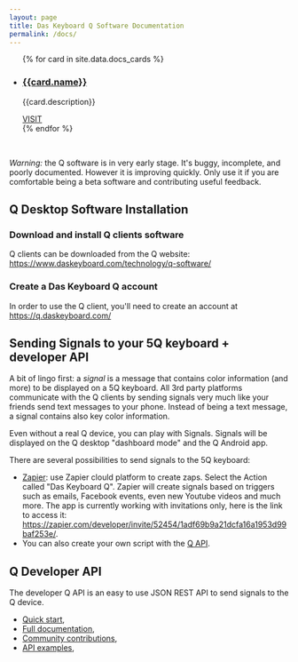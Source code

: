 ```yaml
---
layout: page
title: Das Keyboard Q Software Documentation
permalink: /docs/
---
```


<ul class="cards">
{% for card in site.data.docs_cards %}
	<li class="cards__item">
	    <div class="card">
		    <h3 class="catalog-category-title"><a class="action-link" href="{{card.url}}">{{card.name}}</a></h3>
		    <p>{{card.description}}</p>
		    <div class="card-action">
		        <a class="action-link" href="{{card.url}}">VISIT</a>
		    </div>
		</div>
	</li>
{% endfor %}
</ul>

&nbsp;

*Warning:* the Q software is in very early stage. It's buggy,
incomplete, and poorly documented.  However it is improving
quickly. Only use it if you are comfortable being a beta software and
contributing useful feedback.

## Q Desktop Software Installation

### Download and install Q clients software

Q clients can be downloaded from the Q website:
<https://www.daskeyboard.com/technology/q-software/>

### Create a Das Keyboard Q account

In order to use the Q client, you'll need to create an account at
<https://q.daskeyboard.com/>


## Sending Signals to your 5Q keyboard + developer API

A bit of lingo first: a *signal* is a message that contains color
information (and more) to be displayed on a 5Q keyboard. All 3rd party
platforms communicate with the Q clients by sending signals very much
like your friends send text messages to your phone. Instead of being a
text message, a signal contains also key color information.

Even without a real Q device, you can play with Signals. Signals will
be displayed on the Q desktop "dashboard mode" and the Q Android app.

There are several possibilities to send signals to the 5Q keyboard:

- [Zapier](https://zapier.com): use Zapier clould platform to create
 zaps.  Select the Action called "Das Keyboard
 Q". Zapier will create signals based on triggers such as emails,
 Facebook events, even new Youtube videos and much more. The app is
 currently working with invitations only, here is the link to access
 it:
 <https://zapier.com/developer/invite/52454/1adf69b9a21dcfa16a1953d99baf253e/>.
 - You can also create your own script with the [Q
 API]({{site.baseurl}}/q-api-quick-start/).

## Q Developer API

The developer Q API is an easy to use JSON REST API to send signals to
the Q device.

- [Quick start]({{site.baseurl}}/q-api-quick-start/),
- [Full documentation]({{site.baseurl}}/q-api-doc/),
- [Community contributions]({{site.baseurl}}/contributed-links/),
- [API examples]({{site.baseurl}}/script-examples/),
